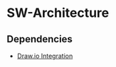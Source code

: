 # SW-Architecture

## Dependencies

- [Draw.io Integration](https://marketplace.visualstudio.com/items?itemName=hediet.vscode-drawio)
